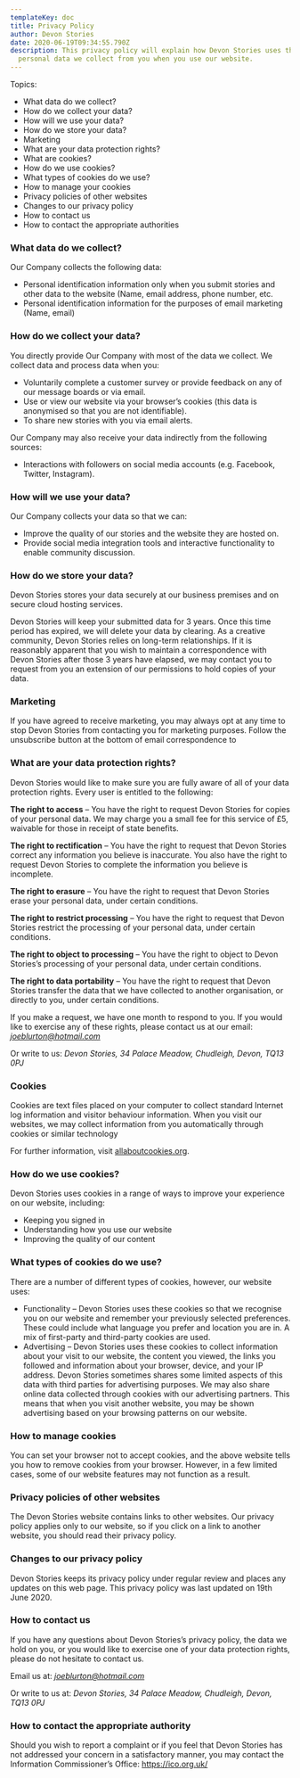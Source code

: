 ```yaml
---
templateKey: doc
title: Privacy Policy
author: Devon Stories
date: 2020-06-19T09:34:55.790Z
description: This privacy policy will explain how Devon Stories uses the
  personal data we collect from you when you use our website.
---
```

Topics:

* What data do we collect?
* How do we collect your data?
* How will we use your data?
* How do we store your data?
* Marketing
* What are your data protection rights?
* What are cookies?
* How do we use cookies?
* What types of cookies do we use?
* How to manage your cookies
* Privacy policies of other websites
* Changes to our privacy policy
* How to contact us
* How to contact the appropriate authorities

### What data do we collect?

Our Company collects the following data:

* Personal identification information only when you submit stories and other data to the website (Name, email address, phone number, etc.
* Personal identification information for the purposes of email marketing (Name, email)

### How do we collect your data?

You directly provide Our Company with most of the data we collect. We collect data and process data when you:

* Voluntarily complete a customer survey or provide feedback on any of our message boards or via email.
* Use or view our website via your browser’s cookies (this data is anonymised so that you are not identifiable).
* To share new stories with you via email alerts.

Our Company may also receive your data indirectly from the following sources:

* Interactions with followers on social media accounts (e.g. Facebook, Twitter, Instagram).

### How will we use your data?

Our Company collects your data so that we can:

* Improve the quality of our stories and the website they are hosted on.
* Provide social media integration tools and interactive functionality to enable community discussion.

### How do we store your data?

Devon Stories stores your data securely at our business premises and on secure cloud hosting services.

Devon Stories will keep your submitted data for 3 years. Once this time period has expired, we will delete your data by clearing. As a creative community, Devon Stories relies on long-term relationships. If it is reasonably apparent that you wish to maintain a correspondence with Devon Stories after those 3 years have elapsed, we may contact you to request from you an extension of our permissions to hold copies of your data.

### Marketing

If you have agreed to receive marketing, you may always opt at any time to stop Devon Stories from contacting you for marketing purposes. Follow the unsubscribe button at the bottom of email correspondence to 

### What are your data protection rights?

Devon Stories would like to make sure you are fully aware of all of your data protection rights. Every user is entitled to the following:

**The right to access** – You have the right to request Devon Stories for copies of your personal data. We may charge you a small fee for this service of £5, waivable for those in receipt of state benefits.

**The right to rectification** – You have the right to request that Devon Stories correct any information you believe is inaccurate. You also have the right to request Devon Stories to complete the information you believe is incomplete.

**The right to erasure** – You have the right to request that Devon Stories erase your personal data, under certain conditions.

**The right to restrict processing** – You have the right to request that Devon Stories restrict the processing of your personal data, under certain conditions.

**The right to object to processing** – You have the right to object to Devon Stories’s processing of your personal data, under certain conditions.

**The right to data portability** – You have the right to request that Devon Stories transfer the data that we have collected to another organisation, or directly to you, under certain conditions.

If you make a request, we have one month to respond to you. If you would like to exercise any of these rights, please contact us at our email: *joeblurton@hotmail.com*

Or write to us: *Devon Stories, 34 Palace Meadow, Chudleigh, Devon, TQ13 0PJ*

### Cookies

Cookies are text files placed on your computer to collect standard Internet log information and visitor behaviour information. When you visit our websites, we may collect information from you automatically through cookies or similar technology

For further information, visit [allaboutcookies.org](allaboutcookies.org).

### How do we use cookies?

Devon Stories uses cookies in a range of ways to improve your experience on our website, including:

* Keeping you signed in
* Understanding how you use our website
* Improving the quality of our content

### What types of cookies do we use?

There are a number of different types of cookies, however, our website uses:

* Functionality – Devon Stories uses these cookies so that we recognise you on our website and remember your previously selected preferences. These could include what language you prefer and location you are in. A mix of first-party and third-party cookies are used.
* Advertising – Devon Stories uses these cookies to collect information about your visit to our website, the content you viewed, the links you followed and information about your browser, device, and your IP address. Devon Stories sometimes shares some limited aspects of this data with third parties for advertising purposes. We may also share online data collected through cookies with our advertising partners. This means that when you visit another website, you may be shown advertising based on your browsing patterns on our website.

### How to manage cookies

You can set your browser not to accept cookies, and the above website tells you how to remove cookies from your browser. However, in a few limited cases, some of our website features may not function as a result.

### Privacy policies of other websites

The Devon Stories website contains links to other websites. Our privacy policy applies only to our website, so if you click on a link to another website, you should read their privacy policy.

### Changes to our privacy policy

Devon Stories keeps its privacy policy under regular review and places any updates on this web page. This privacy policy was last updated on 19th June 2020.

### How to contact us

If you have any questions about Devon Stories’s privacy policy, the data we hold on you, or you would like to exercise one of your data protection rights, please do not hesitate to contact us.

Email us at: *joeblurton@hotmail.com*

Or write to us at: *Devon Stories, 34 Palace Meadow, Chudleigh, Devon, TQ13 0PJ*

### How to contact the appropriate authority

Should you wish to report a complaint or if you feel that Devon Stories has not addressed your concern in a satisfactory manner, you may contact the Information Commissioner’s Office: <https://ico.org.uk/>